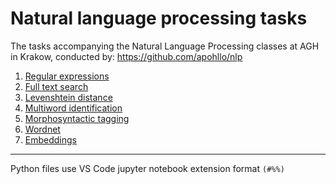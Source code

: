 # Natural language processing tasks

The tasks accompanying the Natural Language Processing classes at AGH in Krakow, conducted by: https://github.com/apohllo/nlp

1. [Regular expressions](lab1/lab1.md)
1. [Full text search](lab2/lab2.md)
1. [Levenshtein distance](lab3/lab3.md)
1. [Multiword identification](lab4/lab4.md)
1. [Morphosyntactic tagging](lab5/lab5.md)
1. [Wordnet](lab6/lab6.md)
1. [Embeddings](lab7/lab7.md)
---
Python files use VS Code jupyter notebook extension format `(#%%)`
